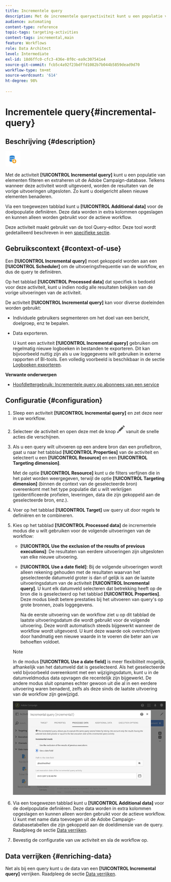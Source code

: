 ```yaml
---
title: Incrementele query
description: Met de incrementele queryactiviteit kunt u een populatie van elementen filteren en extraheren uit de Adobe Campaign-database.
audience: automating
content-type: reference
topic-tags: targeting-activities
context-tags: incremental,main
feature: Workflows
role: Data Architect
level: Intermediate
exl-id: 18d6ffc0-cfc3-436e-8f0c-ea9c307541e4
source-git-commit: fcb5c4a92f23bdffd1082b7b044b5859dead9d70
workflow-type: tm+mt
source-wordcount: '614'
ht-degree: 98%

---
```


# Incrementele query{#incremental-query}

## Beschrijving {#description}

![](assets/incremental.png)

Met de activiteit **[!UICONTROL Incremental query]** kunt u een populatie van elementen filteren en extraheren uit de Adobe Campaign-database. Telkens wanneer deze activiteit wordt uitgevoerd, worden de resultaten van de vorige uitvoeringen uitgesloten. Zo kunt u doelgericht alleen nieuwe elementen benaderen.

Via een toegewezen tabblad kunt u **[!UICONTROL Additional data]** voor de doelpopulatie definiëren. Deze data worden in extra kolommen opgeslagen en kunnen alleen worden gebruikt voor de actieve workflow.

Deze activiteit maakt gebruikt van de tool Query-editor. Deze tool wordt gedetailleerd beschreven in een [specifieke sectie](../../automating/using/editing-queries.md#about-query-editor).

## Gebruikscontext {#context-of-use}

Een **[!UICONTROL Incremental query]** moet gekoppeld worden aan een **[!UICONTROL Scheduler]** om de uitvoeringsfrequentie van de workflow, en dus de query te definiëren.

Op het tabblad **[!UICONTROL Processed data]** dat specifiek is bedoeld voor deze activiteit, kunt u indien nodig alle resultaten bekijken van de vorige uitvoeringen van de activiteit.

De activiteit **[!UICONTROL Incremental query]** kan voor diverse doeleinden worden gebruikt:

* Individuele gebruikers segmenteren om het doel van een bericht, doelgroep, enz te bepalen.

* Data exporteren.

   U kunt een activiteit **[!UICONTROL Incremental query]** gebruiken om regelmatig nieuwe logboeken in bestanden te exporteren. Dit kan bijvoorbeeld nuttig zijn als u uw loggegevens wilt gebruiken in externe rapporten of BI-tools. Een volledig voorbeeld is beschikbaar in de sectie [Logboeken exporteren](../../automating/using/exporting-logs.md).

**Verwante onderwerpen**

* [Hoofdlettergebruik: Incrementele query op abonnees van een service](../../automating/using/incremental-query-on-subscribers.md)

## Configuratie {#configuration}

1. Sleep een activiteit **[!UICONTROL Incremental query]** en zet deze neer in uw workflow.
1. Selecteer de activiteit en open deze met de knop ![](assets/edit_darkgrey-24px.png) vanuit de snelle acties die verschijnen.
1. Als u een query wilt uitvoeren op een andere bron dan een profielbron, gaat u naar het tabblad **[!UICONTROL Properties]** van de activiteit en selecteert u een **[!UICONTROL Resource]** en een **[!UICONTROL Targeting dimension]**.

   Met de optie **[!UICONTROL Resource]** kunt u de filters verfijnen die in het palet worden weergegeven, terwijl de optie **[!UICONTROL Targeting dimension]** (binnen de context van de geselecteerde bron) overeenkomt met het type populatie dat u wilt verkrijgen (geïdentificeerde profielen, leveringen, data die zijn gekoppeld aan de geselecteerde bron, enz.).

1. Voer op het tabblad **[!UICONTROL Target]** uw query uit door regels te definiëren en te combineren.
1. Kies op het tabblad **[!UICONTROL Processed data]** de incrementele modus die u wilt gebruiken voor de volgende uitvoeringen van de workflow:

   * **[!UICONTROL Use the exclusion of the results of previous executions]**: De resultaten van eerdere uitvoeringen zijn uitgesloten van elke nieuwe uitvoering.
   * **[!UICONTROL Use a date field]**: Bij de volgende uitvoeringen wordt alleen rekening gehouden met de resultaten waarvan het geselecteerde datumveld groter is dan of gelijk is aan de laatste uitvoeringsdatum van de activiteit **[!UICONTROL Incremental query]**. U kunt elk datumveld selecteren dat betrekking heeft op de bron die is geselecteerd op het tabblad **[!UICONTROL Properties]**. Deze modus biedt betere prestaties bij het uitvoeren van query&#39;s op grote bronnen, zoals loggegevens.

      Na de eerste uitvoering van de workflow ziet u op dit tabblad de laatste uitvoeringsdatum die wordt gebruikt voor de volgende uitvoering. Deze wordt automatisch steeds bijgewerkt wanneer de workflow wordt uitgevoerd. U kunt deze waarde ook overschrijven door handmatig een nieuwe waarde in te voeren die beter aan uw behoeften voldoet.
   >[!NOTE]
   >
   >In de modus **[!UICONTROL Use a date field]** is meer flexibiliteit mogelijk, afhankelijk van het datumveld dat is geselecteerd. Als het geselecteerde veld bijvoorbeeld overeenkomt met een wijzigingsdatum, kunt u in de datumveldmodus data opvragen die recentelijk zijn bijgewerkt. De andere modus sluit opnames echter gewoon uit die al in een eerdere uitvoering waren benaderd, zelfs als deze sinds de laatste uitvoering van de workflow zijn gewijzigd.

   ![](assets/incremental_query_usedatefield.png)

1. Via een toegewezen tabblad kunt u **[!UICONTROL Additional data]** voor de doelpopulatie definiëren. Deze data worden in extra kolommen opgeslagen en kunnen alleen worden gebruikt voor de actieve workflow. U kunt met name data toevoegen uit de Adobe Campaign-databasetabellen die zijn gekoppeld aan de doeldimensie van de query. Raadpleeg de sectie [Data verrijken](../../automating/using/query.md#enriching-data).
1. Bevestig de configuratie van uw activiteit en sla de workflow op.

## Data verrijken {#enriching-data}

Net als bij een query kunt u de data van een **[!UICONTROL Incremental query]** verrijken. Raadpleeg de sectie [Data verrijken](../../automating/using/query.md#enriching-data).

